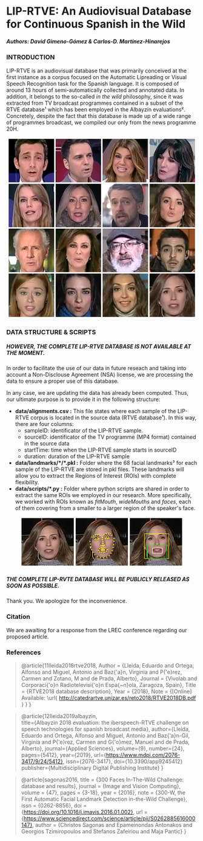 # LIP-RTVE: An Audiovisual Database for Continuous Spanish in the Wild
##### Authors: David Gimeno-Gómez & Carlos-D. Martínez-Hinarejos

### INTRODUCTION
LIP-RTVE is an audiovisual database that was primarily conceived at the first instance as a corpus focused on the Automatic Lipreading or Visual Speech Recognition task for the Spanish language. It is composed of around 13 hours of semi-automatically collected and annotated data. In addition, it belongs to the so-called _in the wild_ philosophy, since it was extracted from TV broadcast programmes contained in a subset of the RTVE database¹ which has been employed in the Albayzín evaluations². Concretely, despite the fact that this database is made up of a wide range of programmes broadcast, we compiled our only from the news programme 20H.

<p align="center">
  <img src="https://github.com/david-gimeno/LIP-RTVE/blob/main/docs/samples_corpus.png" width="500" alt="An extract of LIP-RTVE samples"/>
</p>

### DATA STRUCTURE & SCRIPTS
##### HOWEVER, THE COMPLETE LIP-RTVE DATABASE IS NOT AVAILABLE AT THE MOMENT.
In order to facilitate the use of our data in future reseach and taking into account a Non-Disclouse Agreement (NSA) license, we are
processing the data to ensure a proper use of this database.

In any case, we are updating the data has already been computed. Thus, our ultimate purpose is to provide it in the following structure:

- **data/alignments.csv :** This file states where each sample of the LIP-RTVE corpus is located in the source data (RTVE database¹). In this way, there are four columns:
     - sampleID: identificator of the LIP-RTVE sample.
     - sourceID: identificator of the TV programme (MP4 format) contained in the source data
     - startTime: time when the LIP-RTVE sample starts in sourceID
     - duration: duration of the LIP-RTVE sample
- **data/landmarks/\*/\*.pkl :** Folder where the 68 facial landmarks³ for each sample of the LIP-RTVE are stored in pkl files. These landmarks will allow you to extract the Regions of Interest (ROIs) with complete flexibility.
- **data/scripts/\*.py :** Folder where python scripts are shared in order to extract the same ROIs we employed in our research. More specifically, we worked with ROIs known as _fitMouth_, _wideMouths_ and _faces_, each of them covering from a smaller to a larger region of the speaker's face.

<p align="center">
  <img src="https://github.com/david-gimeno/LIP-RTVE/blob/main/docs/roi_extraction_process.png" alt="The ROI extraction process and the different ROIs employed in our research"/>
</p>

##### THE COMPLETE LIP-RVTE DATABASE WILL BE PUBLICLY RELEASED AS SOON AS POSSIBLE.

Thank you. We apologize for the inconvenience.

### Citation
We are awaiting for a response from the LREC conference regarding our proposed article.

### References

> @article{11lleida2018rtve2018,
     Author = {Lleida, Eduardo and Ortega, Alfonso and Miguel, Antonio and Baz{\'a}n, Virginia and P{\'e}rez, Carmen and Zotano, M and de Prada, Alberto},
     Journal = {Vivolab and Corporaci{\'o}n Radiotelevisi{\'o}n Espa{\~n}ola, Zaragoza, Spain},
     Title = {RTVE2018 database description},
     Year = {2018},
     Note = {[Online] Available: \url{ http://catedrartve.unizar.es/reto2018/RTVE2018DB.pdf }
   }
}

> @article{12lleida2019albayzin,<br/>
     title={Albayzin 2018 evaluation: the iberspeech-RTVE challenge on speech technologies for spanish broadcast media},
     author={Lleida, Eduardo and Ortega, Alfonso and Miguel, Antonio and Baz{\'a}n-Gil, Virginia and P{\'e}rez, Carmen and G{\'o}mez, Manuel and de Prada, Alberto},
     journal={Applied Sciences},
     volume={9},
     number={24},
     pages={5412},
     year={2019},
     url={https://www.mdpi.com/2076-3417/9/24/5412},
     issn={2076-3417},
     doi={10.3390/app9245412}
     publisher={Multidisciplinary Digital Publishing Institute}
   }

> @article{sagonas2016,
     title = {300 Faces In-The-Wild Challenge: database and results},
     journal = {Image and Vision Computing},
     volume = {47},
     pages = {3-18},
     year = {2016},
     note = {300-W, the First Automatic Facial Landmark Detection in-the-Wild Challenge},
     issn = {0262-8856},
     doi = {https://doi.org/10.1016/j.imavis.2016.01.002},
     url = {https://www.sciencedirect.com/science/article/pii/S0262885616000147},
     author = {Christos Sagonas and Epameinondas Antonakos and Georgios Tzimiropoulos and Stefanos Zafeiriou and Maja Pantic}
   }
